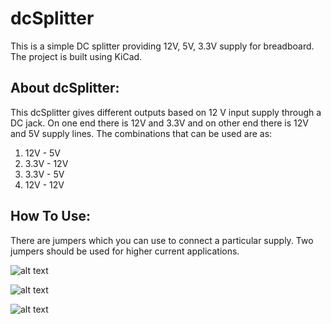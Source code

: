 # dcSplitter
This is a simple DC splitter providing 12V, 5V, 3.3V supply for breadboard. The project is built using KiCad.

## About dcSplitter:
This dcSplitter gives different outputs based on 12 V input supply through a DC jack. On one end there is 12V and 3.3V and on other end there is 12V and 5V supply lines.
The combinations that can be used are as:
1. 12V - 5V
2. 3.3V - 12V
3. 3.3V - 5V
4. 12V - 12V

## How To Use:
There are jumpers which you can use to connect a particular supply. Two jumpers should be used for higher current applications.

![alt text](https://github.com/nvshinde/dcSplitter/blob/main/dcSplitterUse.png)

![alt text](https://github.com/nvshinde/dcSplitter/blob/main/dcSplitter.jpg)

![alt text](https://github.com/nvshinde/dcSplitter/blob/main/dcSplitterBack.jpg)
